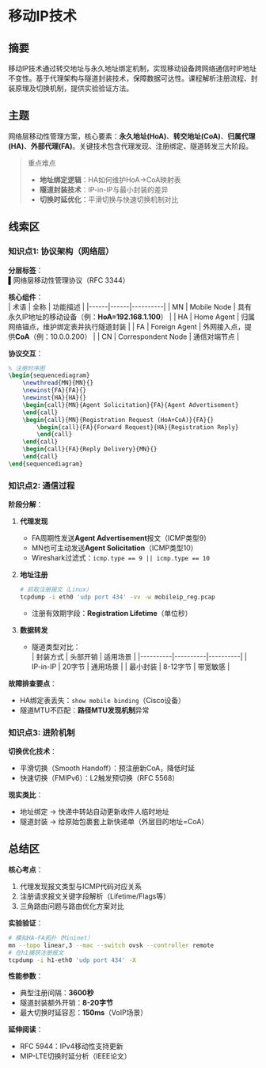 # 移动IP技术

## 摘要  
移动IP技术通过转交地址与永久地址绑定机制，实现移动设备跨网络通信时IP地址不变性。基于代理架构与隧道封装技术，保障数据可达性。课程解析注册流程、封装原理及切换机制，提供实验验证方法。

## 主题  
网络层移动性管理方案，核心要素：**永久地址(HoA)**、**转交地址(CoA)**、**归属代理(HA)**、**外部代理(FA)**。关键技术包含代理发现、注册绑定、隧道转发三大阶段。

> 重点难点  
> - **地址绑定逻辑**：HA如何维护HoA→CoA映射表  
> - **隧道封装技术**：IP-in-IP与最小封装的差异  
> - **切换时延优化**：平滑切换与快速切换机制对比  

## 线索区  

### 知识点1: 协议架构（网络层）
**分层标签**：  
▌网络层移动性管理协议（RFC 3344）  

**核心组件**：  
| 术语 | 全称 | 功能描述 |
|------|------|----------|
| MN | Mobile Node | 具有永久IP地址的移动设备（例：**HoA=192.168.1.100**） |
| HA | Home Agent | 归属网络锚点，维护绑定表并执行隧道封装 |
| FA | Foreign Agent | 外网接入点，提供**CoA**（例：10.0.0.200） |
| CN | Correspondent Node | 通信对端节点 |

**协议交互**：  
```latex
% 注册时序图
\begin{sequencediagram}
    \newthread{MN}{MN}{}
    \newinst{FA}{FA}{}
    \newinst{HA}{HA}{}
    \begin{call}{MN}{Agent Solicitation}{FA}{Agent Advertisement}
    \end{call}
    \begin{call}{MN}{Registration Request (HoA+CoA)}{FA}{}
        \begin{call}{FA}{Forward Request}{HA}{Registration Reply}
        \end{call}
    \end{call}
    \begin{call}{FA}{Reply Delivery}{MN}{}
    \end{call}
\end{sequencediagram}
```

### 知识点2: 通信过程  
**阶段分解**：  
1. **代理发现**  
   - FA周期性发送**Agent Advertisement**报文（ICMP类型9）  
   - MN也可主动发送**Agent Solicitation**（ICMP类型10）  
   - Wireshark过滤式：`icmp.type == 9 || icmp.type == 10`

2. **地址注册**  
   ```bash
   # 抓取注册报文（Linux）
   tcpdump -i eth0 'udp port 434' -vv -w mobileip_reg.pcap
   ```
   - 注册有效期字段：**Registration Lifetime**（单位秒）

3. **数据转发**  
   - 隧道类型对比：  
   | 封装方式 | 头部开销 | 适用场景 |
   |----------|----------|----------|
   | IP-in-IP | 20字节   | 通用场景 |
   | 最小封装 | 8-12字节 | 带宽敏感 |

**故障排查要点**：  
- HA绑定表丢失：`show mobile binding`（Cisco设备）  
- 隧道MTU不匹配：**路径MTU发现机制**异常  

### 知识点3: 进阶机制  
**切换优化技术**：  
- 平滑切换（Smooth Handoff）：预注册新CoA，降低时延  
- 快速切换（FMIPv6）：L2触发预切换（RFC 5568）  

**现实类比**：  
- 地址绑定 → 快递中转站自动更新收件人临时地址  
- 隧道封装 → 给原始包裹套上新快递单（外层目的地址=CoA）

## 总结区  

**核心考点**：  
1. 代理发现报文类型与ICMP代码对应关系  
2. 注册请求报文关键字段解析（Lifetime/Flags等）  
3. 三角路由问题与路由优化方案对比  

**实验验证**：  
```bash
# 模拟HA-FA拓扑（Mininet）
mn --topo linear,3 --mac --switch ovsk --controller remote
# 在h1捕获注册报文
tcpdump -i h1-eth0 'udp port 434' -X
```

**性能参数**：  
- 典型注册间隔：**3600秒**  
- 隧道封装额外开销：**8-20字节**  
- 最大切换时延容忍：**150ms**（VoIP场景）  

**延伸阅读**：  
- RFC 5944：IPv4移动性支持更新  
- MIP-LTE切换时延分析（IEEE论文）